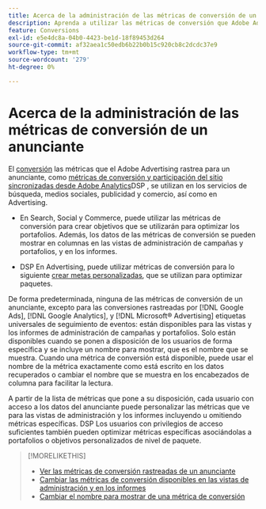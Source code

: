 ```yaml
---
title: Acerca de la administración de las métricas de conversión de un anunciante
description: Aprenda a utilizar las métricas de conversión que Adobe Advertising rastrea para un anunciante.
feature: Conversions
exl-id: e5e4dc8a-04b0-4423-be1d-18f89453d264
source-git-commit: af32aea1c50edb6b22b0b15c920cb8c2dcdc37e9
workflow-type: tm+mt
source-wordcount: '279'
ht-degree: 0%

---
```


# Acerca de la administración de las métricas de conversión de un anunciante

El [conversión](/help/search-social-commerce/glossary.md#c-d) las métricas que el Adobe Advertising rastrea para un anunciante, como [métricas de conversión y participación del sitio sincronizadas desde Adobe Analytics](/help/integrations/analytics/analytics-data-in-advertising.md)DSP , se utilizan en los servicios de búsqueda, medios sociales, publicidad y comercio, así como en Advertising.

* En Search, Social y Commerce, puede utilizar las métricas de conversión para crear objetivos que se utilizarán para optimizar los portafolios. Además, los datos de las métricas de conversión se pueden mostrar en columnas en las vistas de administración de campañas y portafolios, y en los informes.

* DSP En Advertising, puede utilizar métricas de conversión para lo siguiente [crear metas personalizadas](/help/dsp/optimization/custom-goal-create.md), que se utilizan para optimizar paquetes.

De forma predeterminada, ninguna de las métricas de conversión de un anunciante, excepto para las conversiones rastreadas por [!DNL Google Ads], [!DNL Google Analytics], y [!DNL Microsoft® Advertising] etiquetas universales de seguimiento de eventos: están disponibles para las vistas y los informes de administración de campañas y portafolios. Solo están disponibles cuando se ponen a disposición de los usuarios de forma específica y se incluye un nombre para mostrar, que es el nombre que se muestra. Cuando una métrica de conversión está disponible, puede usar el nombre de la métrica exactamente como está escrito en los datos recuperados o cambiar el nombre que se muestra en los encabezados de columna para facilitar la lectura.

A partir de la lista de métricas que pone a su disposición, cada usuario con acceso a los datos del anunciante puede personalizar las métricas que ve para las vistas de administración y los informes incluyendo u omitiendo métricas específicas. DSP Los usuarios con privilegios de acceso suficientes también pueden optimizar métricas específicas asociándolas a portafolios o objetivos personalizados de nivel de paquete.

>[!MORELIKETHIS]
>
>* [Ver las métricas de conversión rastreadas de un anunciante](conversion-metric-view-tracked.md)
>* [Cambiar las métricas de conversión disponibles en las vistas de administración y en los informes](conversion-metric-edit-available.md)
>* [Cambiar el nombre para mostrar de una métrica de conversión](conversion-metric-edit-display-name.md)
